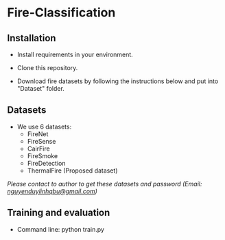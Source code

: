# Fire-Classification
## Installation

* Install requirements in your environment. 

* Clone this repository.

* Download fire datasets by following the instructions below and put into "Dataset" folder.

## Datasets
* We use 6 datasets:
  * FireNet
  * FireSense
  * CairFire
  * FireSmoke
  * FireDetection
  * ThermalFire (Proposed dataset)
  
 *Please contact to author to get these datasets and password (Email: nguyenduylinhqbu@gmail.com)*
## Training and evaluation
* Command line: python train.py

